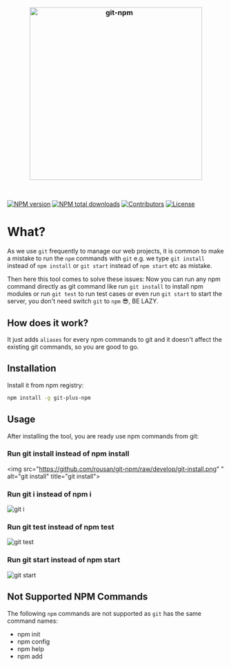 <h3 align="center">
  <br/>
  <br/>
  <a href="https://github.com/rousan/git-npm">
    <img src="https://github.com/rousan/git-npm/raw/develop/logo.png" width="400" alt="git-npm" title="git-npm">
  </a>
</h3>
<br>

[![NPM version](https://img.shields.io/npm/v/git-npm.svg)](https://www.npmjs.com/package/git-plus-npm)
[![NPM total downloads](https://img.shields.io/npm/dt/git-npm.svg)](https://www.npmjs.com/package/git-plus-npm)
[![Contributors](https://img.shields.io/github/contributors/rousan/git-npm.svg)](https://github.com/rousan/git-npm/graphs/contributors)
[![License](https://img.shields.io/github/license/rousan/git-npm.svg)](https://github.com/rousan/git-npm/blob/master/LICENSE)

# What?

As we use `git` frequently to manage our web projects, it is common to make a mistake to run the `npm` commands with `git` e.g. we type
`git install` instead of `npm install` or `git start` instead of `npm start` etc as mistake.

Then here this tool comes to solve these issues: Now you can run any npm command directly as git command like run `git install` to install npm modules
or run `git test` to run test cases or even run `git start` to start the server, you don't need switch `git` to `npm` 😎, BE LAZY.

## How does it work?

It just adds `aliases` for every npm commands to git and it doesn't affect the existing git commands, so you are good to go.

## Installation

Install it from npm registry:

```bash
npm install -g git-plus-npm
```

## Usage

After installing the tool, you are ready use npm commands from git:

### Run git install instead of npm install

<img src="https://github.com/rousan/git-npm/raw/develop/git-install.png" " alt="git install" title="git install">

### Run git i instead of npm i

<img src="https://github.com/rousan/git-npm/raw/develop/git-i.png" alt="git i" title="git i">

### Run git test instead of npm test

<img src="https://github.com/rousan/git-npm/raw/develop/git-test.png" alt="git test" title="git test">

### Run git start instead of npm start

<img src="https://github.com/rousan/git-npm/raw/develop/git-start.png" alt="git start" title="git start">


## Not Supported NPM Commands

The following `npm` commands are not supported as `git` has the same command names:

* npm init
* npm config
* npm help
* npm add